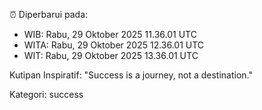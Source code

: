⏰ Diperbarui pada:
- WIB: Rabu, 29 Oktober 2025 11.36.01 UTC
- WITA: Rabu, 29 Oktober 2025 12.36.01 UTC
- WIT: Rabu, 29 Oktober 2025 13.36.01 UTC

Kutipan Inspiratif:
"Success is a journey, not a destination."


Kategori: success

